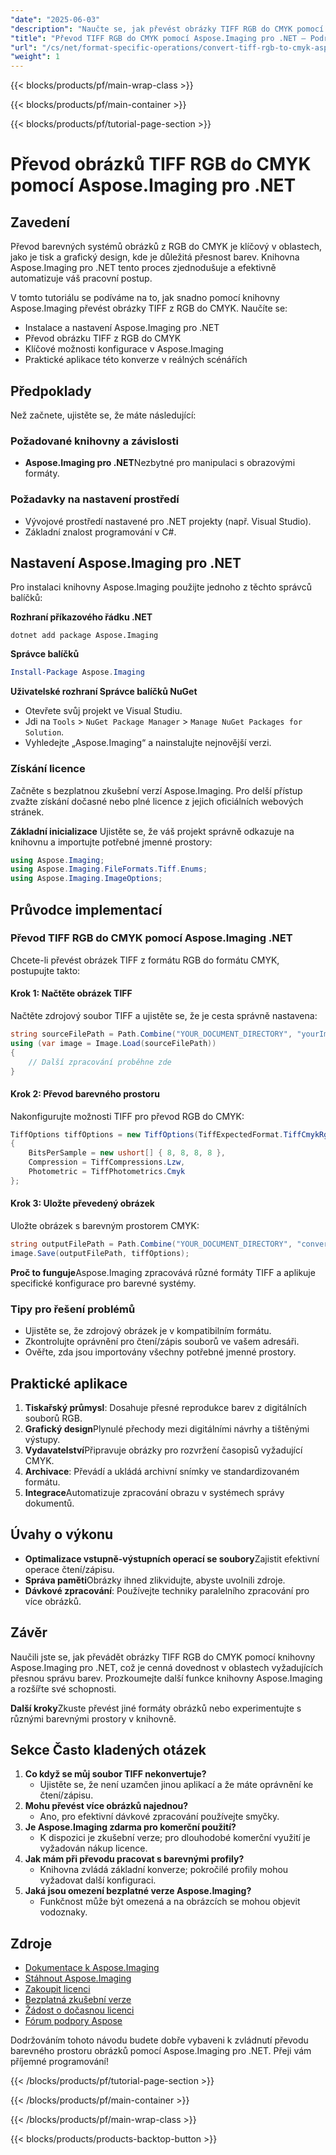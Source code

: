```yaml
---
"date": "2025-06-03"
"description": "Naučte se, jak převést obrázky TIFF RGB do CMYK pomocí Aspose.Imaging pro .NET s tímto komplexním průvodcem, ideálním pro tisk a grafický design."
"title": "Převod TIFF RGB do CMYK pomocí Aspose.Imaging pro .NET – Podrobný návod"
"url": "/cs/net/format-specific-operations/convert-tiff-rgb-to-cmyk-aspose-imaging-net/"
"weight": 1
---
```


{{< blocks/products/pf/main-wrap-class >}}

{{< blocks/products/pf/main-container >}}

{{< blocks/products/pf/tutorial-page-section >}}
# Převod obrázků TIFF RGB do CMYK pomocí Aspose.Imaging pro .NET

## Zavedení

Převod barevných systémů obrázků z RGB do CMYK je klíčový v oblastech, jako je tisk a grafický design, kde je důležitá přesnost barev. Knihovna Aspose.Imaging pro .NET tento proces zjednodušuje a efektivně automatizuje váš pracovní postup.

V tomto tutoriálu se podíváme na to, jak snadno pomocí knihovny Aspose.Imaging převést obrázky TIFF z RGB do CMYK. Naučíte se:
- Instalace a nastavení Aspose.Imaging pro .NET
- Převod obrázku TIFF z RGB do CMYK
- Klíčové možnosti konfigurace v Aspose.Imaging
- Praktické aplikace této konverze v reálných scénářích

## Předpoklady

Než začnete, ujistěte se, že máte následující:

### Požadované knihovny a závislosti
- **Aspose.Imaging pro .NET**Nezbytné pro manipulaci s obrazovými formáty.
  
### Požadavky na nastavení prostředí
- Vývojové prostředí nastavené pro .NET projekty (např. Visual Studio).
- Základní znalost programování v C#.

## Nastavení Aspose.Imaging pro .NET

Pro instalaci knihovny Aspose.Imaging použijte jednoho z těchto správců balíčků:

**Rozhraní příkazového řádku .NET**
```shell
dotnet add package Aspose.Imaging
```

**Správce balíčků**
```powershell
Install-Package Aspose.Imaging
```

**Uživatelské rozhraní Správce balíčků NuGet**
- Otevřete svůj projekt ve Visual Studiu.
- Jdi na `Tools` > `NuGet Package Manager` > `Manage NuGet Packages for Solution`.
- Vyhledejte „Aspose.Imaging“ a nainstalujte nejnovější verzi.

### Získání licence
Začněte s bezplatnou zkušební verzí Aspose.Imaging. Pro delší přístup zvažte získání dočasné nebo plné licence z jejich oficiálních webových stránek.

**Základní inicializace**
Ujistěte se, že váš projekt správně odkazuje na knihovnu a importujte potřebné jmenné prostory:
```csharp
using Aspose.Imaging;
using Aspose.Imaging.FileFormats.Tiff.Enums;
using Aspose.Imaging.ImageOptions;
```

## Průvodce implementací

### Převod TIFF RGB do CMYK pomocí Aspose.Imaging .NET

Chcete-li převést obrázek TIFF z formátu RGB do formátu CMYK, postupujte takto:

#### Krok 1: Načtěte obrázek TIFF
Načtěte zdrojový soubor TIFF a ujistěte se, že je cesta správně nastavena:
```csharp
string sourceFilePath = Path.Combine("YOUR_DOCUMENT_DIRECTORY", "yourImage.tiff");
using (var image = Image.Load(sourceFilePath))
{
    // Další zpracování proběhne zde
}
```

#### Krok 2: Převod barevného prostoru
Nakonfigurujte možnosti TIFF pro převod RGB do CMYK:
```csharp
TiffOptions tiffOptions = new TiffOptions(TiffExpectedFormat.TiffCmykRgb)
{
    BitsPerSample = new ushort[] { 8, 8, 8, 8 },
    Compression = TiffCompressions.Lzw,
    Photometric = TiffPhotometrics.Cmyk
};
```

#### Krok 3: Uložte převedený obrázek
Uložte obrázek s barevným prostorem CMYK:
```csharp
string outputFilePath = Path.Combine("YOUR_DOCUMENT_DIRECTORY", "convertedImage.tiff");
image.Save(outputFilePath, tiffOptions);
```
**Proč to funguje**Aspose.Imaging zpracovává různé formáty TIFF a aplikuje specifické konfigurace pro barevné systémy.

### Tipy pro řešení problémů
- Ujistěte se, že zdrojový obrázek je v kompatibilním formátu.
- Zkontrolujte oprávnění pro čtení/zápis souborů ve vašem adresáři.
- Ověřte, zda jsou importovány všechny potřebné jmenné prostory.

## Praktické aplikace
1. **Tiskařský průmysl**: Dosahuje přesné reprodukce barev z digitálních souborů RGB.
2. **Grafický design**Plynulé přechody mezi digitálními návrhy a tištěnými výstupy.
3. **Vydavatelství**Připravuje obrázky pro rozvržení časopisů vyžadující CMYK.
4. **Archivace**: Převádí a ukládá archivní snímky ve standardizovaném formátu.
5. **Integrace**Automatizuje zpracování obrazu v systémech správy dokumentů.

## Úvahy o výkonu
- **Optimalizace vstupně-výstupních operací se soubory**Zajistit efektivní operace čtení/zápisu.
- **Správa paměti**Obrázky ihned zlikvidujte, abyste uvolnili zdroje.
- **Dávkové zpracování**: Používejte techniky paralelního zpracování pro více obrázků.

## Závěr

Naučili jste se, jak převádět obrázky TIFF RGB do CMYK pomocí knihovny Aspose.Imaging pro .NET, což je cenná dovednost v oblastech vyžadujících přesnou správu barev. Prozkoumejte další funkce knihovny Aspose.Imaging a rozšířte své schopnosti.

**Další kroky**Zkuste převést jiné formáty obrázků nebo experimentujte s různými barevnými prostory v knihovně.

## Sekce Často kladených otázek
1. **Co když se můj soubor TIFF nekonvertuje?**
   - Ujistěte se, že není uzamčen jinou aplikací a že máte oprávnění ke čtení/zápisu.
2. **Mohu převést více obrázků najednou?**
   - Ano, pro efektivní dávkové zpracování používejte smyčky.
3. **Je Aspose.Imaging zdarma pro komerční použití?**
   - K dispozici je zkušební verze; pro dlouhodobé komerční využití je vyžadován nákup licence.
4. **Jak mám při převodu pracovat s barevnými profily?**
   - Knihovna zvládá základní konverze; pokročilé profily mohou vyžadovat další konfiguraci.
5. **Jaká jsou omezení bezplatné verze Aspose.Imaging?**
   - Funkčnost může být omezená a na obrázcích se mohou objevit vodoznaky.

## Zdroje
- [Dokumentace k Aspose.Imaging](https://reference.aspose.com/imaging/net/)
- [Stáhnout Aspose.Imaging](https://releases.aspose.com/imaging/net/)
- [Zakoupit licenci](https://purchase.aspose.com/buy)
- [Bezplatná zkušební verze](https://releases.aspose.com/imaging/net/)
- [Žádost o dočasnou licenci](https://purchase.aspose.com/temporary-license/)
- [Fórum podpory Aspose](https://forum.aspose.com/c/imaging/10)

Dodržováním tohoto návodu budete dobře vybaveni k zvládnutí převodu barevného prostoru obrázků pomocí Aspose.Imaging pro .NET. Přeji vám příjemné programování!

{{< /blocks/products/pf/tutorial-page-section >}}

{{< /blocks/products/pf/main-container >}}

{{< /blocks/products/pf/main-wrap-class >}}

{{< blocks/products/products-backtop-button >}}